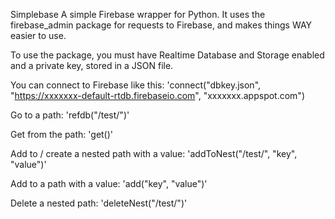 Simplebase
A simple Firebase wrapper for Python.
It uses the firebase_admin package for requests to Firebase, and makes things WAY easier to use.

To use the package, you must have Realtime Database and Storage enabled and a private key, stored in a JSON file.

You can connect to Firebase like this:
'connect("dbkey.json", "https://xxxxxxx-default-rtdb.firebaseio.com", "xxxxxxx.appspot.com")

Go to a path:
'refdb("/test/")'

Get from the path:
'get()'

Add to / create a nested path with a value:
'addToNest("/test/", "key", "value")'

Add to a path with a value:
'add("key", "value")'

Delete a nested path:
'deleteNest("/test/")'
